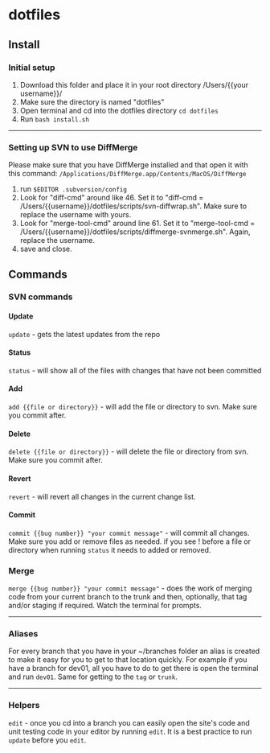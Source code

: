 # dotfiles

## Install

### Initial setup

1. Download this folder and place it in your root directory /Users/{{your username}}/
2. Make sure the directory is named "dotfiles"
3. Open terminal and cd into the dotfiles directory `cd dotfiles`
4. Run `bash install.sh`

---

### Setting up SVN to use DiffMerge

Please make sure that you have DiffMerge installed and that open it with this command: 
`/Applications/DiffMerge.app/Contents/MacOS/DiffMerge`

1. run `$EDITOR .subversion/config`
2. Look for "diff-cmd" around like 46.  Set it to "diff-cmd = /Users/{{username}}/dotfiles/scripts/svn-diffwrap.sh".  Make sure to replace the username with yours.
3. Look for "merge-tool-cmd" around line 61.  Set it to "merge-tool-cmd = /Users/{{username}}/dotfiles/scripts/diffmerge-svnmerge.sh". Again, replace the username.
4. save and close.

## Commands

### SVN commands

#### Update
`update` - gets the latest updates from the repo

#### Status
`status` - will show all of the files with changes that have not been committed

#### Add
`add {{file or directory}}` - will add the file or directory to svn.  Make sure you commit after.


#### Delete
`delete {{file or directory}}` - will delete the file or directory from svn.  Make sure you commit after.

#### Revert
`revert` - will revert all changes in the current change list.

#### Commit 
`commit {{bug number}} "your commit message"` - will commit all changes.  Make sure you add or remove files as needed.  if you see ! before a file or directory when running `status` it needs to added or removed.

### Merge
`merge {{bug number}} "your commit message"` - does the work of merging code from your current branch to the trunk and then, optionally, that tag and/or staging if required.  Watch the terminal for prompts.

---

### Aliases

For every branch that you have in your ~/branches folder an alias is created to make it easy for you to get to that location quickly.  For example if you have a branch for dev01, all you have to do to get there is open the terminal and run `dev01`.  Same for getting to the `tag` or `trunk`.

---

### Helpers

`edit` - once you cd into a branch you can easily open the site's code and unit testing code in your editor by running `edit`.  It is a best practice to run `update` before you `edit`.


